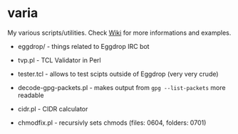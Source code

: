 # varia
My various scripts/utilities. Check [Wiki](https://github.com/wilkowy/varia/wiki) for more informations and examples.

- eggdrop/ - things related to Eggdrop IRC bot

- tvp.pl - TCL Validator in Perl
- tester.tcl - allows to test scipts outside of Eggdrop (very very crude)
- decode-gpg-packets.pl - makes output from `gpg --list-packets` more readable
- cidr.pl - CIDR calculator
- chmodfix.pl - recursivly sets chmods (files: 0604, folders: 0701)

